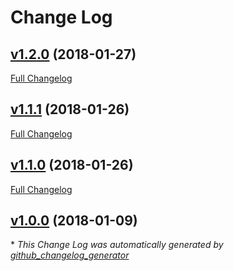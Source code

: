# Change Log

## [v1.2.0](https://github.com/feathers-plus/graphql/tree/v1.2.0) (2018-01-27)
[Full Changelog](https://github.com/feathers-plus/graphql/compare/v1.1.1...v1.2.0)

## [v1.1.1](https://github.com/feathers-plus/graphql/tree/v1.1.1) (2018-01-26)
[Full Changelog](https://github.com/feathers-plus/graphql/compare/v1.1.0...v1.1.1)

## [v1.1.0](https://github.com/feathers-plus/graphql/tree/v1.1.0) (2018-01-26)
[Full Changelog](https://github.com/feathers-plus/graphql/compare/v1.0.0...v1.1.0)

## [v1.0.0](https://github.com/feathers-plus/graphql/tree/v1.0.0) (2018-01-09)


\* *This Change Log was automatically generated by [github_changelog_generator](https://github.com/skywinder/Github-Changelog-Generator)*